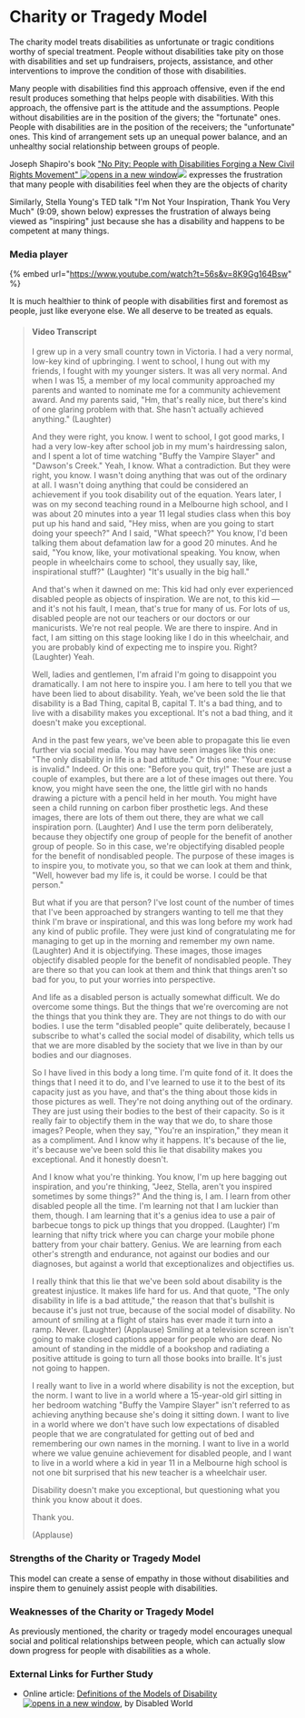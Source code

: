 # Charity or Tragedy Model

The charity model treats disabilities as unfortunate or tragic conditions worthy of special treatment. People without disabilities take pity on those with disabilities and set up fundraisers, projects, assistance, and other interventions to improve the condition of those with disabilities.&#x20;

Many people with disabilities find this approach offensive, even if the end result produces something that helps people with disabilities. With this approach, the offensive part is the attitude and the assumptions. People without disabilities are in the position of the givers; the "fortunate" ones. People with disabilities are in the position of the receivers; the "unfortunate" ones. This kind of arrangement sets up an unequal power balance, and an unhealthy social relationship between groups of people.&#x20;

Joseph Shapiro's book ["No Pity: People with Disabilities Forging a New Civil Rights Movement" ![opens in a new window](https://dequeuniversity.com/assets/images/template/courses2014/new-window.png)](http://www.amazon.com/gp/product/0812924126/ref=as_li_tl?ie=UTF8\&camp=1789\&creative=390957\&creativeASIN=0812924126\&linkCode=as2\&tag=anethicamilli-20\&linkId=LH76TI5AIOGR74E3)![](http://ir-na.amazon-adsystem.com/e/ir?t=anethicamilli-20\&l=as2\&o=1\&a=0812924126) expresses the frustration that many people with disabilities feel when they are the objects of charity

Similarly, Stella Young's TED talk "I'm Not Your Inspiration, Thank You Very Much" (9:09, shown below) expresses the frustration of always being viewed as "inspiring" just because she has a disability and happens to be competent at many things.

### Media player

{% embed url="https://www.youtube.com/watch?t=56s&v=8K9Gg164Bsw" %}

It is much healthier to think of people with disabilities first and foremost as people, just like everyone else. We all deserve to be treated as equals.

> #### Video Transcript
>
> I grew up in a very small country town in Victoria. I had a very normal, low-key kind of upbringing. I went to school, I hung out with my friends, I fought with my younger sisters. It was all very normal. And when I was 15, a member of my local community approached my parents and wanted to nominate me for a community achievement award. And my parents said, "Hm, that's really nice, but there's kind of one glaring problem with that. She hasn't actually achieved anything." (Laughter)
>
> And they were right, you know. I went to school, I got good marks, I had a very low-key after school job in my mum's hairdressing salon, and I spent a lot of time watching "Buffy the Vampire Slayer" and "Dawson's Creek." Yeah, I know. What a contradiction. But they were right, you know. I wasn't doing anything that was out of the ordinary at all. I wasn't doing anything that could be considered an achievement if you took disability out of the equation. Years later, I was on my second teaching round in a Melbourne high school, and I was about 20 minutes into a year 11 legal studies class when this boy put up his hand and said, "Hey miss, when are you going to start doing your speech?" And I said, "What speech?" You know, I'd been talking them about defamation law for a good 20 minutes. And he said, "You know, like, your motivational speaking. You know, when people in wheelchairs come to school, they usually say, like, inspirational stuff?" (Laughter) "It's usually in the big hall."
>
> And that's when it dawned on me: This kid had only ever experienced disabled people as objects of inspiration. We are not, to this kid — and it's not his fault, I mean, that's true for many of us. For lots of us, disabled people are not our teachers or our doctors or our manicurists. We're not real people. We are there to inspire. And in fact, I am sitting on this stage looking like I do in this wheelchair, and you are probably kind of expecting me to inspire you. Right? (Laughter) Yeah.
>
> Well, ladies and gentlemen, I'm afraid I'm going to disappoint you dramatically. I am not here to inspire you. I am here to tell you that we have been lied to about disability. Yeah, we've been sold the lie that disability is a Bad Thing, capital B, capital T. It's a bad thing, and to live with a disability makes you exceptional. It's not a bad thing, and it doesn't make you exceptional.
>
> And in the past few years, we've been able to propagate this lie even further via social media. You may have seen images like this one: "The only disability in life is a bad attitude." Or this one: "Your excuse is invalid." Indeed. Or this one: "Before you quit, try!" These are just a couple of examples, but there are a lot of these images out there. You know, you might have seen the one, the little girl with no hands drawing a picture with a pencil held in her mouth. You might have seen a child running on carbon fiber prosthetic legs. And these images, there are lots of them out there, they are what we call inspiration porn. (Laughter) And I use the term porn deliberately, because they objectify one group of people for the benefit of another group of people. So in this case, we're objectifying disabled people for the benefit of nondisabled people. The purpose of these images is to inspire you, to motivate you, so that we can look at them and think, "Well, however bad my life is, it could be worse. I could be that person."
>
> But what if you are that person? I've lost count of the number of times that I've been approached by strangers wanting to tell me that they think I'm brave or inspirational, and this was long before my work had any kind of public profile. They were just kind of congratulating me for managing to get up in the morning and remember my own name. (Laughter) And it is objectifying. These images, those images objectify disabled people for the benefit of nondisabled people. They are there so that you can look at them and think that things aren't so bad for you, to put your worries into perspective.
>
> And life as a disabled person is actually somewhat difficult. We do overcome some things. But the things that we're overcoming are not the things that you think they are. They are not things to do with our bodies. I use the term "disabled people" quite deliberately, because I subscribe to what's called the social model of disability, which tells us that we are more disabled by the society that we live in than by our bodies and our diagnoses.
>
> So I have lived in this body a long time. I'm quite fond of it. It does the things that I need it to do, and I've learned to use it to the best of its capacity just as you have, and that's the thing about those kids in those pictures as well. They're not doing anything out of the ordinary. They are just using their bodies to the best of their capacity. So is it really fair to objectify them in the way that we do, to share those images? People, when they say, "You're an inspiration," they mean it as a compliment. And I know why it happens. It's because of the lie, it's because we've been sold this lie that disability makes you exceptional. And it honestly doesn't.
>
> And I know what you're thinking. You know, I'm up here bagging out inspiration, and you're thinking, "Jeez, Stella, aren't you inspired sometimes by some things?" And the thing is, I am. I learn from other disabled people all the time. I'm learning not that I am luckier than them, though. I am learning that it's a genius idea to use a pair of barbecue tongs to pick up things that you dropped. (Laughter) I'm learning that nifty trick where you can charge your mobile phone battery from your chair battery. Genius. We are learning from each other's strength and endurance, not against our bodies and our diagnoses, but against a world that exceptionalizes and objectifies us.
>
> I really think that this lie that we've been sold about disability is the greatest injustice. It makes life hard for us. And that quote, "The only disability in life is a bad attitude," the reason that that's bullshit is because it's just not true, because of the social model of disability. No amount of smiling at a flight of stairs has ever made it turn into a ramp. Never. (Laughter) (Applause) Smiling at a television screen isn't going to make closed captions appear for people who are deaf. No amount of standing in the middle of a bookshop and radiating a positive attitude is going to turn all those books into braille. It's just not going to happen.
>
> I really want to live in a world where disability is not the exception, but the norm. I want to live in a world where a 15-year-old girl sitting in her bedroom watching "Buffy the Vampire Slayer" isn't referred to as achieving anything because she's doing it sitting down. I want to live in a world where we don't have such low expectations of disabled people that we are congratulated for getting out of bed and remembering our own names in the morning. I want to live in a world where we value genuine achievement for disabled people, and I want to live in a world where a kid in year 11 in a Melbourne high school is not one bit surprised that his new teacher is a wheelchair user.
>
> Disability doesn't make you exceptional, but questioning what you think you know about it does.
>
> Thank you.
>
> (Applause)&#x20;
>
>

### Strengths of the Charity or Tragedy Model <a href="#strengths" id="strengths"></a>

This model can create a sense of empathy in those without disabilities and inspire them to genuinely assist people with disabilities.

### Weaknesses of the Charity or Tragedy Model

As previously mentioned, the charity or tragedy model encourages unequal social and political relationships between people, which can actually slow down progress for people with disabilities as a whole.

### External Links for Further Study

* Online article: [Definitions of the Models of Disability ![opens in a new window](https://dequeuniversity.com/assets/images/template/courses2014/new-window.png)](http://www.disabled-world.com/definitions/disability-models.php), by Disabled World
